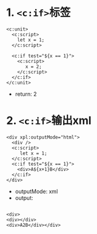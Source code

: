 # 1. `<c:if>`标签
````xpl
<c:unit>
  <c:script>
    let x = 1;
  </c:script>
  
  <c:if test="${x == 1}">
    <c:script>
       x = 2;
    </c:script>
  </c:if>
</c:unit>
````

* return: 2

# 2. `<c:if>`输出xml

````xpl
<div xpl:outputMode="html">
  <div />
  <c:script>
     let x = 1;
  </c:script>
  <c:if test="${x == 1}">
    <div>A${x+1}B</div>
  </c:if>
</div>
````

* outputMode: xml
* output:
````

<div>
<div></div>
<div>A2B</div></div>
````